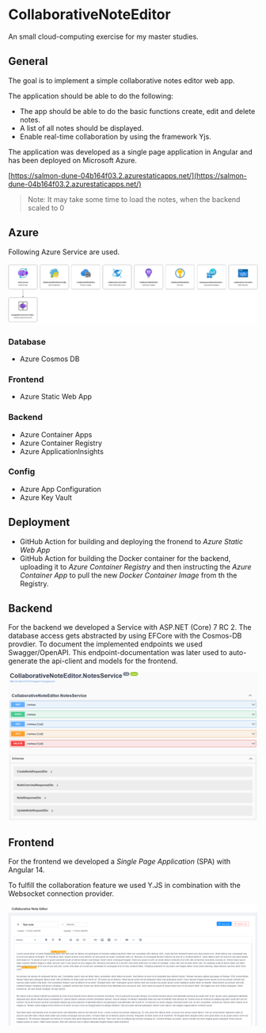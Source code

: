 # CollaborativeNoteEditor
An small cloud-computing exercise for my master studies.

## General

The goal is to implement a simple collaborative notes editor web app.

The application should be able to do the following:
- The app should be able to do the basic functions create, edit and delete notes.
- A list of all notes should be displayed.
- Enable real-time collaboration by using the framework Yjs.

The application was developed as a single page application in Angular and has been deployed on Microsoft Azure.


[https://salmon-dune-04b164f03.2.azurestaticapps.net/](https://salmon-dune-04b164f03.2.azurestaticapps.net/)

> Note: It may take some time to load the notes, when the backend scaled to 0

## Azure

Following Azure Service are used.

![Azure resources](./docs/images/azure-resources.png)

### Database
- Azure Cosmos DB

### Frontend
- Azure Static Web App

### Backend
- Azure Container Apps
- Azure Container Registry
- Azure ApplicationInsights

### Config
- Azure App Configuration
- Azure Key Vault


## Deployment
- GitHub Action for building and deploying the fronend to _Azure Static Web App_
- GitHub Action for building the Docker container for the backend, uploading it to _Azure Container Registry_ and then instructing the _Azure Container App_ to pull the new _Docker Container Image_ from th the Registry.

## Backend
For the backend we developed a Service with ASP.NET (Core) 7 RC 2. The database access gets abstracted by using EFCore with the Cosmos-DB provdier. 
To document the implemented endpoints we used Swagger/OpenAPI. This endpoint-documentation was later used to auto-generate the api-client and models for the frontend.

![Swagger](./docs/images/swagger.png)

## Frontend
For the frontend we developed a _Single Page Application_ (SPA) with Angular 14.

To fulfill the collaboration feature we used Y.JS in combination with the Websocket connection provider.

![Frontend Demo](./docs/images/frontend-demo.png)

